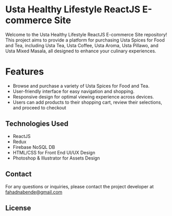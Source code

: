 # Usta Healthy Lifestyle ReactJS E-commerce Site
Welcome to the Usta Healthy Lifestyle ReactJS E-commerce Site repository! This project aims to provide a platform for purchasing Usta Spices for Food and Tea, including Usta Tea, Usta Coffee, Usta Aroma, Usta Pillawo, and Usta Mixed Masala, all designed to enhance your culinary experiences.

# Features
- Browse and purchase a variety of Usta Spices for Food and Tea.
- User-friendly interface for easy navigation and shopping.
- Responsive design for optimal viewing experience across devices.
- Users can add products to their shopping cart, review their selections, and proceed to checkout

## Technologies Used
- ReactJS
- Redux
- Firebase NoSQL DB
- HTML/CSS for Front End UI/UX Design
- Photoshop & Illustrator for Assets Design

## Contact
For any questions or inquiries, please contact the project developer at fahadnabende@gmail.com

## License

  

